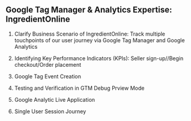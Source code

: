 
## Google Tag Manager & Analytics Expertise: IngredientOnline

1. Clarify Business Scenario of IngredientOnline: Track multiple touchpoints of our user journey via Google Tag Manager and Google Analytics

2. Identifying Key Performance Indicators (KPIs): Seller sign-up//Begin checkout/Order placement

3. Google Tag Event Creation

4. Testing and Verification in GTM Debug Prview Mode

5. Google Analytic Live Application

6. Single User Session Journey
